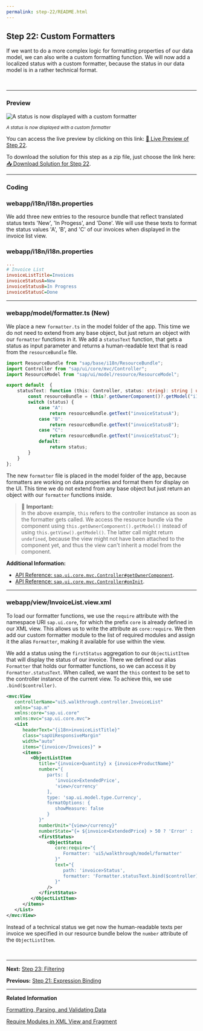 ```yaml
---
permalink: step-22/README.html
---
```


## Step 22: Custom Formatters

If we want to do a more complex logic for formatting properties of our data model, we can also write a custom formatting function. We will now add a localized status with a custom formatter, because the status in our data model is in a rather technical format.

&nbsp;

***

### Preview
  
![](https://sdk.openui5.org/docs/topics/loio7aa185a90dd7495cb6ec30c96bc80a54_LowRes.png "A status is now displayed with a custom formatter")

<sup>*A status is now displayed with a custom formatter*</sup>

You can access the live preview by clicking on this link: [🔗 Live Preview of Step 22](https://sap-samples.github.io/ui5-typescript-walkthrough/step-22/index-cdn.html).

To download the solution for this step as a zip file, just choose the link here: [📥 Download Solution for Step 22](https://sap-samples.github.io/ui5-typescript-walkthrough/ui5-typescript-walkthrough-step-22.zip).

***

### Coding

### webapp/i18n/i18n.properties

We add three new entries to the resource bundle that reflect translated status texts 'New', 'In Progess', and 'Done'. We will use these texts to format the status values 'A', 'B', and 'C' of our invoices when displayed in the invoice list view.


### webapp/i18n/i18n.properties

```ini
...
# Invoice List
invoiceListTitle=Invoices
invoiceStatusA=New
invoiceStatusB=In Progress
invoiceStatusC=Done
```

***

### webapp/model/formatter.ts \(New\)

We place a new `formatter.ts` in the model folder of the app. This time we do not need to extend from any base object, but just return an object with our `formatter` functions in it. We add a `statusText` function, that gets a status as input parameter and returns a human-readable text that is read from the `resourceBundle` file.

```ts
import ResourceBundle from "sap/base/i18n/ResourceBundle";
import Controller from "sap/ui/core/mvc/Controller";
import ResourceModel from "sap/ui/model/resource/ResourceModel";

export default  {
    statusText: function (this: Controller, status: string): string | undefined {
        const resourceBundle = (this?.getOwnerComponent()?.getModel("i18n") as ResourceModel)?.getResourceBundle() as ResourceBundle;
        switch (status) {
            case "A":
                return resourceBundle.getText("invoiceStatusA");
            case "B":
                return resourceBundle.getText("invoiceStatusB");
            case "C":
                return resourceBundle.getText("invoiceStatusC");
            default:
                return status;
        }
    }
};

```

The new `formatter` file is placed in the model folder of the app, because formatters are working on data properties and format them for display on the UI. This time we do not extend from any base object but just return an object with our `formatter` functions inside.


>📌 **Important:** <br>
> In the above example, `this` refers to the controller instance as soon as the formatter gets called. We access the resource bundle via the component using `this.getOwnerComponent().getModel()` instead of using `this.getView().getModel()`. The latter call might return `undefined`, because the view might not have been attached to the component yet, and thus the view can't inherit a model from the component.

**Additional Information:**

-   [API Reference: `sap.ui.core.mvc.Controller#getOwnerComponent`](https://sdk.openui5.org/#/api/sap.ui.core.mvc.Controller/methods/getOwnerComponent). 
-   [API Reference: `sap.ui.core.mvc.Controller#onInit`](https://sdk.openui5.org/#/api/sap.ui.core.mvc.Controller/methods/onInit). 

***

### webapp/view/InvoiceList.view.xml

To load our formatter functions, we use the `require` attribute with the namespace URI `sap.ui.core`, for which the prefix `core` is already defined in our XML view. This allows us to write the attribute as `core:require`. We then add our custom formatter module to the list of required modules and assign it the alias `Formatter`, making it available for use within the view.

We add a status using the `firstStatus` aggregation to our `ObjectListItem` that will display the status of our invoice. There we defined our alias `Formatter` that holds our formatter functions, so we can access it by `Formatter.statusText`. When called, we want the `this` context to be set to the controller instance of the current view. To achieve this, we use `.bind($controller)`.

```xml
<mvc:View
   controllerName="ui5.walkthrough.controller.InvoiceList"
   xmlns="sap.m"
   xmlns:core="sap.ui.core"
   xmlns:mvc="sap.ui.core.mvc">
   <List
      headerText="{i18n>invoiceListTitle}"
      class="sapUiResponsiveMargin"
      width="auto"
      items="{invoice>/Invoices}" >
      <items>
         <ObjectListItem
            title="{invoice>Quantity} x {invoice>ProductName}"
            number="{
               parts: [
                  'invoice>ExtendedPrice', 
                  'view>/currency'
               ],
               type: 'sap.ui.model.type.Currency',
               formatOptions: {
                  showMeasure: false
               }
            }"
            numberUnit="{view>/currency}"
            numberState="{= ${invoice>ExtendedPrice} > 50 ? 'Error' : 'Success' }">
            <firstStatus>
               <ObjectStatus
                  core:require="{
                     Formatter: 'ui5/walkthrough/model/formatter'
                  }"
                  text="{
                     path: 'invoice>Status',
                     formatter: 'Formatter.statusText.bind($controller)'
                  }"
               />
            </firstStatus>
         </ObjectListItem>
      </items>
   </List>
</mvc:View>
```

Instead of a technical status we get now the human-readable texts per invoice we specified in our resource bundle below the `number` attribute of the `ObjectListItem`.

&nbsp; 
 
***

**Next:** [Step 23: Filtering](../step-23/README.html "In this step, we add a search field for our product list and define a filter that represents the search term. When searching, the list is automatically updated to show only the items that match the search term.")

**Previous:** [Step 21: Expression Binding](../step-21/README.html "Sometimes the predefined types of OpenUI5 are not flexible enough and you want to do a simple calculation or formatting in the view - that is where expressions are really helpful. We use them to format our price according to the current number in the data model..")

***

**Related Information** 

[Formatting, Parsing, and Validating Data](https://sdk.openui5.org/topic/07e4b920f5734fd78fdaa236f26236d8.html "Data that is presented on the UI often has to be converted so that is human readable and fits to the locale of the user. On the other hand, data entered by the user has to be parsed and validated to be understood by the data source. For this purpose, you use formatters and data types.")

[Require Modules in XML View and Fragment](https://sdk.openui5.org/topic/b11d853a8e784db6b2d210ef57b0f7d7.html "Modules can be required in XML views and fragments and assigned to aliases which can be used as variables in properties, event handlers, and bindings.")
